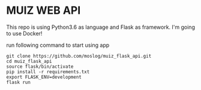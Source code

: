# MUIZ WEB API

This repo is using Python3.6 as language and Flask as framework.
I'm going to use Docker!

run following command to start using app
```
git clone https://github.com/moslog/muiz_flask_api.git
cd muiz_flask_api
source flask/bin/activate
pip install -r requirements.txt
export FLASK_ENV=development
flask run
```
